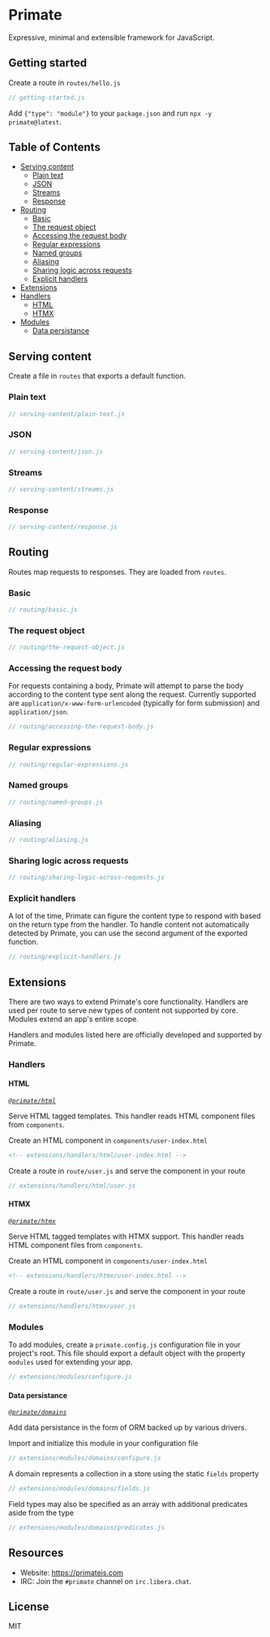 # Primate 

Expressive, minimal and extensible framework for JavaScript.

## Getting started

Create a route in `routes/hello.js`

```js
// getting-started.js
```

Add `{"type": "module"}` to your `package.json` and run `npx -y primate@latest`.

## Table of Contents

- [Serving content](#serving-content)
  - [Plain text](#plain-text)
  - [JSON](#json)
  - [Streams](#streams)
  - [Response](#response)
- [Routing](#routing)
  - [Basic](#basic)
  - [The request object](#the-request-object)
  - [Accessing the request body](#accessing-the-request-body)
  - [Regular expressions](#regular-expressions)
  - [Named groups](#named-groups)
  - [Aliasing](#aliasing)
  - [Sharing logic across requests](#sharing-logic-across-requests)
  - [Explicit handlers](#explicit-handlers)
- [Extensions](#extensions)
- [Handlers](#handlers)
  - [HTML](#html)
  - [HTMX](#htmx)
- [Modules](#modules)
  - [Data persistance](#data-persistance)

## Serving content

Create a file in `routes` that exports a default function.

### Plain text

```js
// serving-content/plain-text.js
```

### JSON

```js
// serving-content/json.js
```

### Streams

```js
// serving-content/streams.js
```

### Response

```js
// serving-content/response.js
```

## Routing

Routes map requests to responses. They are loaded from `routes`.

### Basic

```js
// routing/basic.js
```

### The request object

```js
// routing/the-request-object.js
```

### Accessing the request body

For requests containing a body, Primate will attempt to parse the body according
to the content type sent along the request. Currently supported are
`application/x-www-form-urlencoded` (typically for form submission) and
`application/json`.

```js
// routing/accessing-the-request-body.js
```

### Regular expressions

```js
// routing/regular-expressions.js
```

### Named groups

```js
// routing/named-groups.js
```

### Aliasing

```js
// routing/aliasing.js
```

### Sharing logic across requests

```js
// routing/sharing-logic-across-requests.js
```

### Explicit handlers

A lot of the time, Primate can figure the content type to respond with based on
the return type from the handler. To handle content not automatically detected
by Primate, you can use the second argument of the exported function.

```js
// routing/explicit-handlers.js
```

## Extensions

There are two ways to extend Primate's core functionality. Handlers are used
per route to serve new types of content not supported by core. Modules extend
an app's entire scope.

Handlers and modules listed here are officially developed and supported by
Primate.

### Handlers

#### HTML

*[`@primate/html`][primate-html]*

Serve HTML tagged templates. This handler reads HTML component files from
`components`.

Create an HTML component in `components/user-index.html`

```html
<!-- extensions/handlers/html/user-index.html -->
```

Create a route in `route/user.js` and serve the component in your route

```js
// extensions/handlers/html/user.js
```

#### HTMX

*[`@primate/htmx`][primate-htmx]*

Serve HTML tagged templates with HTMX support. This handler reads HTML component
files from `components`.

Create an HTML component in `components/user-index.html`

```html
<!-- extensions/handlers/htmx/user-index.html -->
```

Create a route in `route/user.js` and serve the component in your route

```js
// extensions/handlers/htmx/user.js
```

### Modules

To add modules, create a `primate.config.js` configuration file in your
project's root. This file should export a default object with the property
`modules` used for extending your app.

```js
// extensions/modules/configure.js
```

#### Data persistance

*[`@primate/domains`][primate-domains]*

Add data persistance in the form of ORM backed up by various drivers.

Import and initialize this module in your configuration file

```js
// extensions/modules/domains/configure.js
```

A domain represents a collection in a store using the static `fields` property

```js
// extensions/modules/domains/fields.js
```

Field types may also be specified as an array with additional predicates
aside from the type

```js
// extensions/modules/domains/predicates.js
```

## Resources

* Website: https://primatejs.com
* IRC: Join the `#primate` channel on `irc.libera.chat`.

## License

MIT

[primate-html]: https://github.com/primatejs/primate-html
[primate-htmx]: https://github.com/primatejs/primate-htmx
[primate-domains]: https://github.com/primatejs/primate-domains
[primate-sessions]: https://github.com/primatejs/primate-sessions
